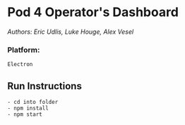 # Pod 4 Operator's Dashboard
*Authors: Eric Udlis, Luke Houge, Alex Vesel*

### Platform:
    Electron

## Run Instructions
    - cd into folder
    - npm install
    - npm start